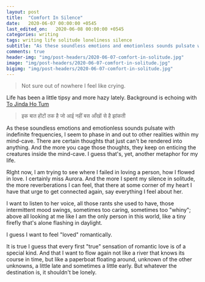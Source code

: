 ```yaml
---
layout: post
title:  "Comfort In Silence"
date:   2020-06-07 00:00:00 +0545
last_edited_on:   2020-06-08 00:00:00 +0545
categories: writing
tags: writing life solitude loneliness silence
subtitle: "As these soundless emotions and emotionless sounds pulsate with indefinite frequencies, I seem to phase in and out to other realities within my mind-cave."
comments: true
header-img: "img/post-headers/2020-06-07-comfort-in-solitude.jpg"
image: "img/post-headers/2020-06-07-comfort-in-solitude.jpg"
bigimg: "img/post-headers/2020-06-07-comfort-in-solitude.jpg"
---
```



> Not sure out of nowhere I feel like crying.


Life has been a little tipsy and more hazy lately.
Background is echoing with [To Jinda Ho Tum](https://www.youtube.com/results?search_query=To+Jinda+Ho+Tum+poetry)


> इक बात होंटों तक है जो आई नहीं
बस आँखों से है झांकती


As these soundless emotions and emotionless sounds pulsate with indefinite frequencies, I seem to phase in and out to other realities within my mind-cave.
There are certain thoughts that just can't be rendered into anything. And the more you cage those thoughts, they keep on enticing the creatures inside the mind-cave. I guess that's, yet, another metaphor for my life.

RIght now, I am trying to see where I failed in loving a person, how I flowed in love. I certainly miss Aurora. 
And the more I spent my silence in solitude, the more reverberations I can feel, that there at some corner of my heart I have that urge to get connected again, say everything I feel about her. 

I want to listen to her voice, all those rants she used to have, those intermittent mood swings, sometimes too caring, sometimes too "whiny"; above all looking at me like I am the only person in this world, like a tiny firefly that's alone flashing in daylight. 

I guess I want to feel "loved" romantically. 

It is true I guess that every first "true" sensation of romantic love is of a special kind. And that I want to flow again not like a river that knows its course in time, but like a paperboat floating around, unknown of the other unknowns, a little late and sometimes a little early. But whatever the destination is, it shouldn't be lonely.
